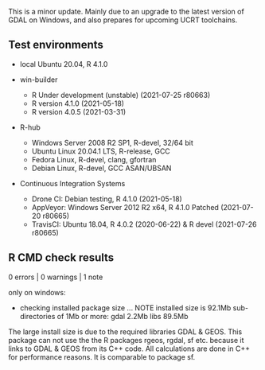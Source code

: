 
This is a minor update. Mainly due to an upgrade to the latest version of GDAL on Windows, and also prepares for upcoming UCRT toolchains.


## Test environments
* local Ubuntu 20.04, R 4.1.0

* win-builder
  * R Under development (unstable) (2021-07-25 r80663)
  * R version 4.1.0 (2021-05-18)
  * R version 4.0.5 (2021-03-31)

* R-hub
  * Windows Server 2008 R2 SP1, R-devel, 32/64 bit
  * Ubuntu Linux 20.04.1 LTS, R-release, GCC
  * Fedora Linux, R-devel, clang, gfortran
  * Debian Linux, R-devel, GCC ASAN/UBSAN
  
* Continuous Integration Systems
  * Drone CI: Debian testing, R 4.1.0 (2021-05-18)
  * AppVeyor: Windows Server 2012 R2 x64, R 4.1.0 Patched (2021-07-20 r80665)
  * TravisCI: Ubuntu 18.04, R 4.0.2 (2020-06-22) & R devel (2021-07-26 r80665)
 

## R CMD check results
0 errors | 0 warnings | 1 note

only on windows: 
* checking installed package size ... NOTE
  installed size is 92.1Mb
  sub-directories of 1Mb or more:
    gdal   2.2Mb
    libs  89.5Mb
      
The large install size is due to the required libraries GDAL & GEOS. This package can not use the the R packages rgeos, rgdal, sf etc. because it links to GDAL & GEOS from its C++ code. All calculations are done in C++ for performance reasons. It is comparable to package sf.
